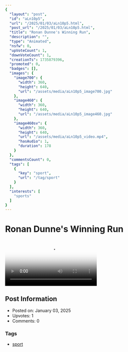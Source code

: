 ```yaml
---
{
  "layout": "post",
  "id": "aLn10p5",
  "url": "/2025/01/03/aLn10p5.html",
  "post_url": "/2025/01/03/aLn10p5.html",
  "title": "Ronan Dunne's Winning Run",
  "description": "",
  "type": "Animated",
  "nsfw": 0,
  "upVoteCount": 1,
  "downVoteCount": 1,
  "creationTs": 1735879396,
  "promoted": 0,
  "badges": [],
  "images": {
    "image700": {
      "width": 360,
      "height": 640,
      "url": "/assets/media/aLn10p5_image700.jpg"
    },
    "image460": {
      "width": 360,
      "height": 640,
      "url": "/assets/media/aLn10p5_image460.jpg"
    },
    "image460sv": {
      "width": 360,
      "height": 640,
      "url": "/assets/media/aLn10p5_video.mp4",
      "hasAudio": 1,
      "duration": 178
    }
  },
  "commentsCount": 0,
  "tags": [
    {
      "key": "sport",
      "url": "/tag/sport"
    }
  ],
  "interests": [
    "sports"
  ]
}
---
```


# Ronan Dunne's Winning Run

<video controls playsinline loop poster="/assets/media/aLn10p5_image460.jpg">
  <source src="/assets/media/aLn10p5_video.mp4" type="video/mp4">
  Your browser does not support the video tag.
</video>

## Post Information

- Posted on: January 03, 2025
- Upvotes: 1
- Comments: 0

### Tags

- [sport](/tag/sport)
